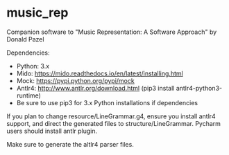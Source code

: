 # music_rep
Companion software to "Music Representation: A Software Approach" by Donald Pazel


Dependencies:
  - Python: 3.x
  - Mido: https://mido.readthedocs.io/en/latest/installing.html
  - Mock: https://pypi.python.org/pypi/mock
  - Antlr4: http://www.antlr.org/download.html
         (pip3 install antlr4-python3-runtime)
  - Be sure to use pip3 for 3.x Python installations if dependencies
  
If you plan to change resource/LineGrammar.g4, ensure you install antlr4 support, and direct the generated files 
to structure/LineGrammar.  Pycharm users should install antlr plugin.

Make sure to generate the altlr4 parser files.
    